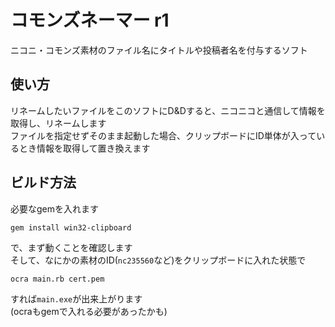 # コモンズネーマー r1

ニコニ・コモンズ素材のファイル名にタイトルや投稿者名を付与するソフト

## 使い方

リネームしたいファイルをこのソフトにD&Dすると、ニコニコと通信して情報を取得し、リネームします  
ファイルを指定せずそのまま起動した場合、クリップボードにID単体が入っているとき情報を取得して置き換えます

## ビルド方法

必要なgemを入れます

	gem install win32-clipboard

で、まず動くことを確認します  
そして、なにかの素材のID(`nc235560`など)をクリップボードに入れた状態で

	ocra main.rb cert.pem

すれば`main.exe`が出来上がります  
(ocraもgemで入れる必要があったかも)
